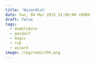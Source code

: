 ```yaml
---
title: 'Wizardist'
date: Sun, 04 Mar 2012 21:00:00 +0000
draft: false
tags:
  - dumbledore
  - gandalf
  - magic
  - rob
  - wizard
image: /img/comic394.png
---
```


